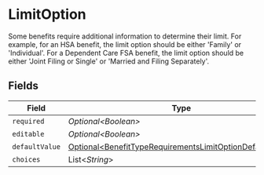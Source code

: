 # LimitOption

Some benefits require additional information to determine their limit. For example, for an HSA benefit, the limit option should be either 'Family' or 'Individual'. For a Dependent Care FSA benefit, the limit option should be either 'Joint Filing or Single' or 'Married and Filing Separately'.


## Fields

| Field                                                                                                                                  | Type                                                                                                                                   | Required                                                                                                                               | Description                                                                                                                            |
| -------------------------------------------------------------------------------------------------------------------------------------- | -------------------------------------------------------------------------------------------------------------------------------------- | -------------------------------------------------------------------------------------------------------------------------------------- | -------------------------------------------------------------------------------------------------------------------------------------- |
| `required`                                                                                                                             | *Optional\<Boolean>*                                                                                                                   | :heavy_minus_sign:                                                                                                                     | N/A                                                                                                                                    |
| `editable`                                                                                                                             | *Optional\<Boolean>*                                                                                                                   | :heavy_minus_sign:                                                                                                                     | N/A                                                                                                                                    |
| `defaultValue`                                                                                                                         | [Optional\<BenefitTypeRequirementsLimitOptionDefaultValue>](../../models/components/BenefitTypeRequirementsLimitOptionDefaultValue.md) | :heavy_minus_sign:                                                                                                                     | N/A                                                                                                                                    |
| `choices`                                                                                                                              | List\<*String*>                                                                                                                        | :heavy_minus_sign:                                                                                                                     | N/A                                                                                                                                    |